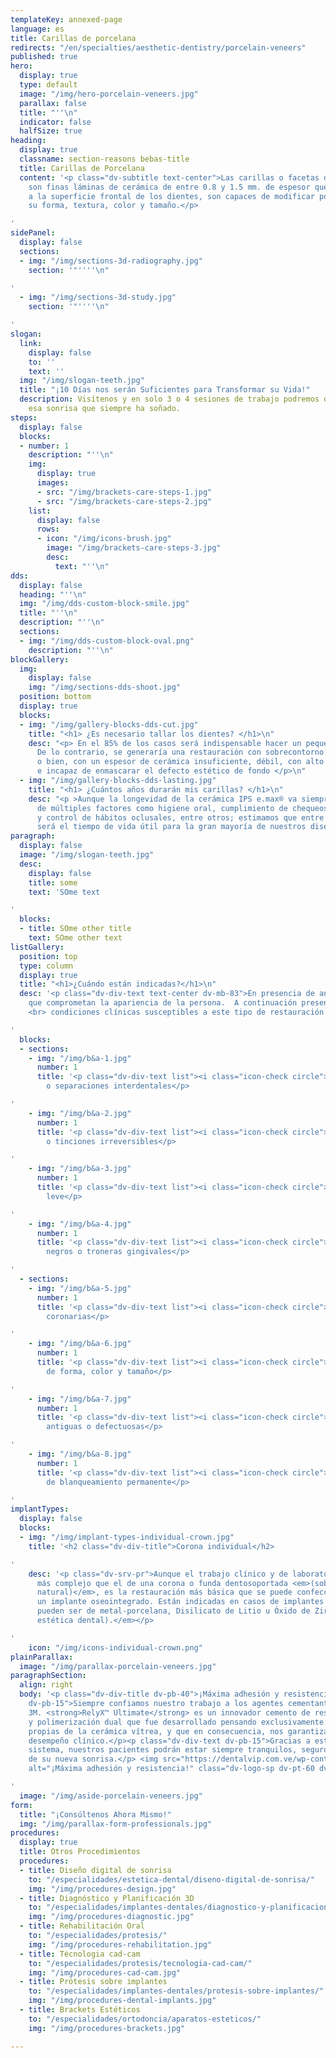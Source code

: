 ```yaml
---
templateKey: annexed-page
language: es
title: Carillas de porcelana
redirects: "/en/specialties/aesthetic-dentistry/porcelain-veneers"
published: true
hero:
  display: true
  type: default
  image: "/img/hero-porcelain-veneers.jpg"
  parallax: false
  title: "''\n"
  indicator: false
  halfSize: true
heading:
  display: true
  classname: section-reasons bebas-title
  title: Carillas de Porcelana
  content: '<p class="dv-subtitle text-center">Las carillas o facetas de porcelana
    son finas láminas de cerámica de entre 0.8 y 1.5 mm. de espesor que, adheridas
    a la superficie frontal de los dientes, son capaces de modificar por completo
    su forma, textura, color y tamaño.</p>

'
sidePanel:
  display: false
  sections:
  - img: "/img/sections-3d-radiography.jpg"
    section: '"''''\n"

'
  - img: "/img/sections-3d-study.jpg"
    section: '"''''\n"

'
slogan:
  link:
    display: false
    to: ''
    text: ''
  img: "/img/slogan-teeth.jpg"
  title: "¡10 Días nos serán Suficientes para Transformar su Vida!"
  description: Visítenos y en solo 3 o 4 sesiones de trabajo podremos diseñar y crear
    esa sonrisa que siempre ha soñado.
steps:
  display: false
  blocks:
  - number: 1
    description: "''\n"
    img:
      display: true
      images:
      - src: "/img/brackets-care-steps-1.jpg"
      - src: "/img/brackets-care-steps-2.jpg"
    list:
      display: false
      rows:
      - icon: "/img/icons-brush.jpg"
        image: "/img/brackets-care-steps-3.jpg"
        desc:
          text: "''\n"
dds:
  display: false
  heading: "''\n"
  img: "/img/dds-custom-block-smile.jpg"
  title: "''\n"
  description: "''\n"
  sections:
  - img: "/img/dds-custom-block-oval.png"
    description: "''\n"
blockGallery:
  img:
    display: false
    img: "/img/sections-dds-shoot.jpg"
  position: bottom
  display: true
  blocks:
  - img: "/img/gallery-blocks-dds-cut.jpg"
    title: "<h1> ¿Es necesario tallar los dientes? </h1>\n"
    desc: "<p> En el 85% de los casos será indispensable hacer un pequeño desgaste.
      De lo contrario, se generaría una restauración con sobrecontorno inaceptable,
      o bien, con un espesor de cerámica insuficiente, débil, con alto riesgo de fractura
      e incapaz de enmascarar el defecto estético de fondo </p>\n"
  - img: "/img/gallery-blocks-dds-lasting.jpg"
    title: "<h1> ¿Cuántos años durarán mis carillas? </h1>\n"
    desc: "<p >Aunque la longevidad de la cerámica IPS e.max® va siempre a depender
      de múltiples factores como higiene oral, cumplimiento de chequeos periódicos
      y control de hábitos oclusales, entre otros; estimamos que entre 10 y 15 años
      será el tiempo de vida útil para la gran mayoría de nuestros diseños.</p>\n"
paragraph:
  display: false
  image: "/img/slogan-teeth.jpg"
  desc:
    display: false
    title: some
    text: 'SOme text

'
  blocks:
  - title: SOme other title
    text: SOme other text
listGallery:
  position: top
  type: column
  display: true
  title: "<h1>¿Cuándo están indicadas?</h1>\n"
  desc: '<p class="dv-div-text text-center dv-mb-83">En presencia de anomalías estéticas
    que comprometan la apariencia de la persona.  A continuación presentamos diversas
    <br> condiciones clínicas susceptibles a este tipo de restauración dental:</p>

'
  blocks:
  - sections:
    - img: "/img/b&a-1.jpg"
      number: 1
      title: '<p class="dv-div-text list"><i class="icon-check circle"></i>Diastemas
        o separaciones interdentales</p>

'
    - img: "/img/b&a-2.jpg"
      number: 1
      title: '<p class="dv-div-text list"><i class="icon-check circle"></i>Manchas
        o tinciones irreversibles</p>

'
    - img: "/img/b&a-3.jpg"
      number: 1
      title: '<p class="dv-div-text list"><i class="icon-check circle"></i>Malposición
        leve</p>

'
    - img: "/img/b&a-4.jpg"
      number: 1
      title: '<p class="dv-div-text list"><i class="icon-check circle"></i>Triángulos
        negros o troneras gingivales</p>

'
  - sections:
    - img: "/img/b&a-5.jpg"
      number: 1
      title: '<p class="dv-div-text list"><i class="icon-check circle"></i>Fracturas
        coronarias</p>

'
    - img: "/img/b&a-6.jpg"
      number: 1
      title: '<p class="dv-div-text list"><i class="icon-check circle"></i>Alteraciones
        de forma, color y tamaño</p>

'
    - img: "/img/b&a-7.jpg"
      number: 1
      title: '<p class="dv-div-text list"><i class="icon-check circle"></i>Restauraciones
        antiguas o defectuosas</p>

'
    - img: "/img/b&a-8.jpg"
      number: 1
      title: '<p class="dv-div-text list"><i class="icon-check circle"></i>Necesidad
        de blanqueamiento permanente</p>

'
implantTypes:
  display: false
  blocks:
  - img: "/img/implant-types-individual-crown.jpg"
    title: '<h2 class="dv-div-title">Corona individual</h2>

'
    desc: '<p class="dv-srv-pr">Aunque el trabajo clínico y de laboratorio es mucho
      más complejo que el de una corona o funda dentosoportada <em>(sobre un diente
      natural)</em>, es la restauración más básica que se puede confeccionar sobre
      un implante oseointegrado. Están indicadas en casos de implantes unitarios y
      pueden ser de metal-porcelana, Disilicato de Litio u Óxido de Zirconio <em>(alta
      estética dental).</em></p>

'
    icon: "/img/icons-individual-crown.png"
plainParallax:
  image: "/img/parallax-porcelain-veneers.jpg"
paragraphSection:
  align: right
  body: '<p class="dv-div-title dv-pb-40">¡Máxima adhesión y resistencia!</p> <p class="dv-div-text
    dv-pb-15">Siempre confiamos nuestro trabajo a los agentes cementantes de la multinacional
    3M. <strong>RelyX™ Ultimate</strong> es un innovador cemento de resina adhesiva
    y polimerización dual que fue desarrollado pensando exclusivamente en las necesidades
    propias de la cerámica vítrea, y que en consecuencia, nos garantiza un excelente
    desempeño clínico.</p><p class="dv-div-text dv-pb-15">Gracias a este novedoso
    sistema, nuestros pacientes podrán estar siempre tranquilos, seguros y orgullosos
    de su nueva sonrisa.</p> <img src="https://dentalvip.com.ve/wp-content/uploads/2018/09/carp-img13.jpg"
    alt="¡Máxima adhesión y resistencia!" class="dv-logo-sp dv-pt-60 dv-logo-brand-mobile">

'
  image: "/img/aside-porcelain-veneers.jpg"
form:
  title: "¡Consúltenos Ahora Mismo!"
  img: "/img/parallax-form-professionals.jpg"
procedures:
  display: true
  title: Otros Procedimientos
  procedures:
  - title: Diseño digital de sonrisa
    to: "/especialidades/estetica-dental/diseno-digital-de-sonrisa/"
    img: "/img/procedures-design.jpg"
  - title: Diagnóstico y Planificación 3D
    to: "/especialidades/implantes-dentales/diagnostico-y-planificacion-3d/"
    img: "/img/procedures-diagnostic.jpg"
  - title: Rehabilitación Oral
    to: "/especialidades/protesis/"
    img: "/img/procedures-rehabilitation.jpg"
  - title: Técnologia cad-cam
    to: "/especialidades/protesis/tecnologia-cad-cam/"
    img: "/img/procedures-cad-cam.jpg"
  - title: Prótesis sobre implantes
    to: "/especialidades/implantes-dentales/protesis-sobre-implantes/"
    img: "/img/procedures-dental-implants.jpg"
  - title: Brackets Estéticos
    to: "/especialidades/ortodoncia/aparatos-esteticos/"
    img: "/img/procedures-brackets.jpg"

---
```

